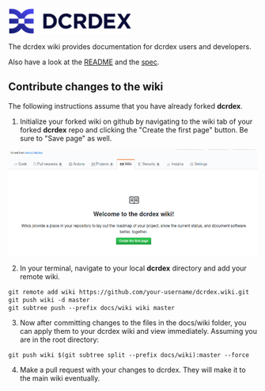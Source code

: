 <img src="images/logo_wide_v1.svg" width="250">

The dcrdex wiki provides documentation for dcrdex users and developers.

Also have a look at the [README](https://github.com/decred/dcrdex/blob/master/README.md) and the [spec](https://github.com/decred/dcrdex/blob/master/spec/README.mediawiki).

## Contribute changes to the wiki

The following instructions assume that you have already forked **dcrdex**.

1. Initialize your forked wiki on github by navigating to the wiki tab of your forked **dcrdex** repo and clicking the "Create the first page" button. Be sure to "Save page" as well.

<img src="images/wiki-creation.png" width="700">

2. In your terminal, navigate to your local **dcrdex** directory and add your remote wiki.

```
git remote add wiki https://github.com/your-username/dcrdex.wiki.git
git push wiki -d master
git subtree push --prefix docs/wiki wiki master
```

3. Now after committing changes to the files in the docs/wiki folder, you can apply them to your dcrdex wiki and view immediately. Assuming you are in the root directory:

```
git push wiki $(git subtree split --prefix docs/wiki):master --force
```

4. Make a pull request with your changes to dcrdex. They will make it to the main wiki eventually.
